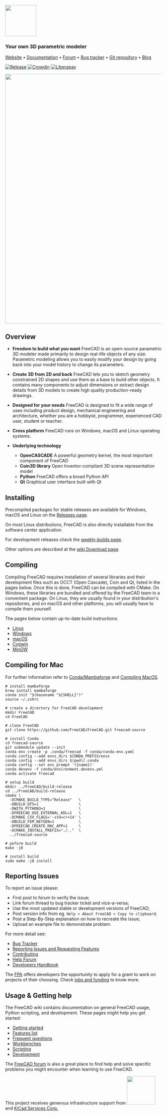 <a href="https://freecad.org"><img src="https://www.freecad.org/svg/icon-freecad.svg" height="100px" width="100px"></a>

### Your own 3D parametric modeler

[Website](https://www.freecad.org) • 
[Documentation](https://wiki.freecad.org) •
[Forum](https://forum.freecad.org/) •
[Bug tracker](https://github.com/FreeCAD/FreeCAD/issues) •
[Git repository](https://github.com/FreeCAD/FreeCAD) •
[Blog](https://blog.freecad.org)


[![Release](https://img.shields.io/github/release/freecad/freecad.svg)](https://github.com/freecad/freecad/releases/latest) [![Crowdin](https://d322cqt584bo4o.cloudfront.net/freecad/localized.svg)](https://crowdin.com/project/freecad) [![Liberapay](https://img.shields.io/liberapay/receives/FreeCAD.svg?logo=liberapay)](https://liberapay.com/FreeCAD)

<img src="https://user-images.githubusercontent.com/1828501/174066870-1692005b-f8d7-43fb-a289-6d2f07f73d7f.png" width="800"/>

Overview
--------

* **Freedom to build what you want**  FreeCAD is an open-source parametric 3D 
modeler made primarily to design real-life objects of any size. 
Parametric modeling allows you to easily modify your design by going back into 
your model history to change its parameters. 

* **Create 3D from 2D and back** FreeCAD lets you to sketch geometry constrained
 2D shapes and use them as a base to build other objects. 
 It contains many components to adjust dimensions or extract design details from 
 3D models to create high quality production-ready drawings.

* **Designed for your needs** FreeCAD is designed to fit a wide range of uses
including product design, mechanical engineering and architecture,
whether you are a hobbyist, programmer, experienced CAD user, student or teacher.

* **Cross platform** FreeCAD runs on Windows, macOS and Linux operating systems.

* **Underlying technology**
    * **OpenCASCADE** A powerful geometry kernel, the most important component of FreeCAD
    * **Coin3D library** Open Inventor-compliant 3D scene representation model
    * **Python** FreeCAD offers a broad Python API
    * **Qt** Graphical user interface built with Qt


Installing
----------

Precompiled packages for stable releases are available for Windows, macOS and Linux on the
[Releases page](https://github.com/FreeCAD/FreeCAD/releases).

On most Linux distributions, FreeCAD is also directly installable from the 
software center application.

For development releases check the [weekly-builds page](https://github.com/FreeCAD/FreeCAD-Bundle/releases/tag/weekly-builds).

Other options are described at the [wiki Download page](https://wiki.freecad.org/Download).

Compiling
---------

Compiling FreeCAD requires installation of several libraries and their 
development files such as OCCT (Open Cascade), Coin and Qt, listed in the 
pages below. Once this is done, FreeCAD can be compiled with 
CMake. On Windows, these libraries are bundled and offered by the 
FreeCAD team in a convenient package. On Linux, they are usually found 
in your distribution's repositories, and on macOS and other platforms, 
you will usually have to compile them yourself.

The pages below contain up-to-date build instructions:

- [Linux](https://wiki.freecad.org/Compile_on_Linux)
- [Windows](https://wiki.freecad.org/Compile_on_Windows)
- [macOS](https://wiki.freecad.org/Compile_on_MacOS)
- [Cygwin](https://wiki.freecad.org/Compile_on_Cygwin)
- [MinGW](https://wiki.freecad.org/Compile_on_MinGW)

Compiling for Mac
-----------------

For further information refer to [Conda/Mambaforge](https://github.com/oursland/FreeCAD-Build-Notes?tab=readme-ov-file) and [Compiling MacOS](https://wiki.freecad.org/Compile_on_MacOS).

```
# install mambaforge
brew install mambaforge
conda init "$(basename "${SHELL}")"
source ~/.zshrc

# create a directory for FreeCAD development
mkdir FreeCAD
cd FreeCAD

# clone FreeCAD
git clone https://github.com/FreeCAD/FreeCAD.git freecad-source

# install Conda
cd freecad-source
git submodule update --init
conda env create -p .conda/freecad -f conda/conda-env.yaml
conda config --add envs_dirs $CONDA_PREFIX/envs
conda config --add envs_dirs $(pwd)/.conda
conda config --set env_prompt '({name})'
conda devenv -f conda/environment.devenv.yml
conda activate freecad

# setup build
mkdir ../FreeCAD/build-release
cd ../FreeCAD/build-release
cmake \
  -DCMAKE_BUILD_TYPE="Release"   \
  -DBUILD_QT5=1                  \
  -DWITH_PYTHON3=1               \
  -DFREECAD_USE_EXTERNAL_KDL=1   \
  -DCMAKE_CXX_FLAGS='-std=c++14' \
  -DBUILD_FEM_NETGEN=1           \
  -DFREECAD_CREATE_MAC_APP=1     \
  -DCMAKE_INSTALL_PREFIX="./.."  \
  ../freecad-source

# peform build
make -j8

# install build
sudo make -j8 install
```

Reporting Issues
---------

To report an issue please:

- First post to forum to verify the issue; 
- Link forum thread to bug tracker ticket and vice-a-versa; 
- Use the most updated stable or development versions of FreeCAD; 
- Post version info from eg. `Help > About FreeCAD > Copy to clipboard`; 
- Post a Step-By-Step explanation on how to recreate the issue; 
- Upload an example file to demonstrate problem. 

For more detail see:

- [Bug Tracker](https://github.com/FreeCAD/FreeCAD/issues)
- [Reporting Issues and Requesting Features](https://github.com/FreeCAD/FreeCAD/issues/new/choose)
- [Contributing](https://github.com/FreeCAD/FreeCAD/blob/master/CONTRIBUTING.md)
- [Help Forum](https://forum.freecad.org/viewforum.php?f=3)
- [Developers Handbook](https://freecad.github.io/DevelopersHandbook/)

The [FPA](https://fpa.freecad.org) offers developers the opportunity
to apply for a grant to work on projects of their choosing. Check
[jobs and funding](https://blog.freecad.org/jobs/) to know more.


Usage & Getting help
--------------------

The FreeCAD wiki contains documentation on 
general FreeCAD usage, Python scripting, and development. These 
pages might help you get started:

- [Getting started](https://wiki.freecad.org/Getting_started)
- [Features list](https://wiki.freecad.org/Feature_list)
- [Frequent questions](https://wiki.freecad.org/FAQ/en)
- [Workbenches](https://wiki.freecad.org/Workbenches)
- [Scripting](https://wiki.freecad.org/Power_users_hub)
- [Development](https://wiki.freecad.org/Developer_hub)

The [FreeCAD forum](https://forum.freecad.org) is also a great place
to find help and solve specific problems you might encounter when
learning to use FreeCAD.


<p>This project receives generous infrastructure support from
  <a href="https://www.digitalocean.com/">
    <img src="https://opensource.nyc3.cdn.digitaloceanspaces.com/attribution/assets/SVG/DO_Logo_horizontal_blue.svg" width="91px">
  </a> and <a href="https://www.kipro-pcb.com/">KiCad Services Corp.</a>
</p>
